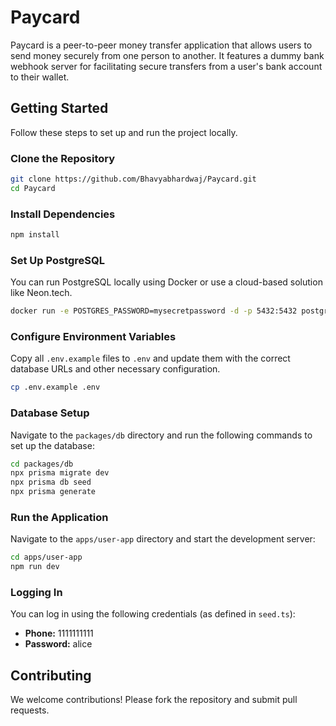 # Paycard

Paycard is a peer-to-peer money transfer application that allows users to send money securely from one person to another. It features a dummy bank webhook server for facilitating secure transfers from a user's bank account to their wallet.

## Getting Started

Follow these steps to set up and run the project locally.

### Clone the Repository

```bash
git clone https://github.com/Bhavyabhardwaj/Paycard.git
cd Paycard
```

### Install Dependencies

```bash
npm install
```

### Set Up PostgreSQL

You can run PostgreSQL locally using Docker or use a cloud-based solution like Neon.tech.

```bash
docker run -e POSTGRES_PASSWORD=mysecretpassword -d -p 5432:5432 postgres
```

### Configure Environment Variables

Copy all `.env.example` files to `.env` and update them with the correct database URLs and other necessary configuration.

```bash
cp .env.example .env
```

### Database Setup

Navigate to the `packages/db` directory and run the following commands to set up the database:

```bash
cd packages/db
npx prisma migrate dev
npx prisma db seed
npx prisma generate
```

### Run the Application

Navigate to the `apps/user-app` directory and start the development server:

```bash
cd apps/user-app
npm run dev
```

### Logging In

You can log in using the following credentials (as defined in `seed.ts`):

- **Phone:** 1111111111
- **Password:** alice

## Contributing

We welcome contributions! Please fork the repository and submit pull requests.
